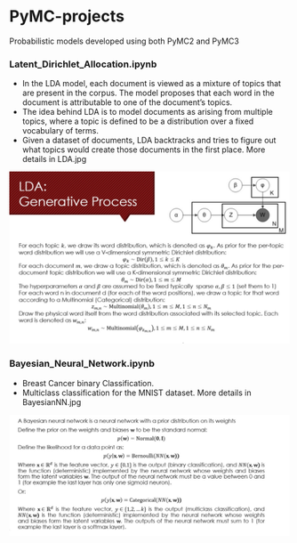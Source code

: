 # PyMC-projects
Probabilistic models developed using both PyMC2 and PyMC3

 
### Latent_Dirichlet_Allocation.ipynb
* In the LDA model, each document is viewed as a mixture of topics that are present in the corpus. The model proposes that each word in the document is attributable to one of the document’s topics.
* The idea behind LDA is to model documents as arising from multiple topics, where a topic is defined to be a distribution over a fixed vocabulary of terms.
* Given a dataset of documents, LDA backtracks and tries to figure out what topics would create those documents in the first place.
More details in LDA.jpg

![alt text](https://github.com/andnic51294/PyMC-projects/blob/main/LDA.jpg?raw=true)

### Bayesian_Neural_Network.ipynb
* Breast Cancer binary Classification.
* Multiclass classification for the MNIST dataset.
More details in BayesianNN.jpg

![alt text](https://github.com/andnic51294/PyMC-projects/blob/main/BayesianNN.jpg?raw=true)
